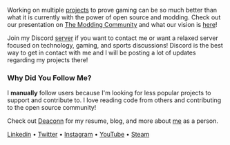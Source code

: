 Working on multiple [projects](https://github.com/gamemann/gamemann/blob/main/projects.md) to prove gaming can be so much better than what it is currently with the power of open source and modding. Check out our presentation on [The Modding Community](https://moddingcommunity.com/) and what our vision is [here](https://docs.google.com/presentation/d/e/2PACX-1vSlROYETsWYlJkqM7y9J5qeHRjh6ZY6Liv0RIkxSX6EjQ7X3_kzQFkp3HNHtebks8YAe3e2QV2lBmka/pub?slide=id.p)!

Join my Discord [server](https://discord.deaconn.net/) if you want to contact me or want a relaxed server focused on technology, gaming, and sports discussions! Discord is the best way to get in contact with me and I will be posting a lot of updates regarding my projects there!

### Why Did You Follow Me?
I **manually** follow users because I'm looking for less popular projects to support and contribute to. I love reading code from others and contributing to the open source community!

Check out [Deaconn](https://deaconn.net/) for my resume, blog, and more about [me](https://github.com/gamemann/gamemann/blob/main/me.md) as a person.

[Linkedin](https://www.linkedin.com/in/christiandeacon/) • [Twitter](https://twitter.com/ChristianDeacon) • [Instagram](https://instagram.com/cdeaconado) • [YouTube](https://www.youtube.com/@cdeaconado/) • [Steam](https://steamcommunity.com/id/mega_chris/)
